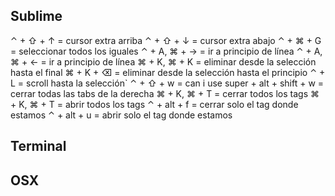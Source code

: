 ## Sublime

⌃ + ⇧ + ↑ = cursor extra arriba
⌃ + ⇧ + ↓ = cursor extra abajo
⌃ + ⌘ + G = seleccionar todos los iguales
⌃ + A, ⌘ + → = ir a principio de línea
⌃ + A, ⌘ + ← = ir a principio de línea
⌘ + K, ⌘ + K = eliminar desde la selección hasta el final
⌘ + K + ⌫ = eliminar desde la selección hasta el principio
⌃ + L = scroll hasta la selección`
⌃ + ⇧ + w = can i use
super + alt + shift + w = cerrar todas las tabs de la derecha
⌘ + K, ⌘ + T = cerrar todos los tags
⌘ + K, ⌘ + T = abrir todos los tags
⌃ + alt + f = cerrar solo el tag donde estamos
⌃ + alt + u = abrir solo el tag donde estamos

## Terminal




## OSX
